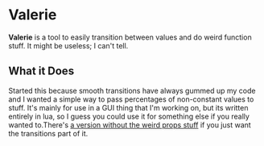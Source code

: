 # Valerie
**Valerie** is a tool to easily transition between values and do weird function stuff. It might be useless; I can't tell.

## What it Does
Started this because smooth transitions have always gummed up my code and I wanted a simple way to pass percentages of non-constant values to stuff. It's mainly for use in a GUI thing that I'm working on, but its written entirely in lua, so I guess you could use it for something else if you really wanted to.There's [a version without the weird props stuff](https://github.com/massette/valerie-love/blob/master/valerie-no-props.lua) if you just want the transitions part of it.